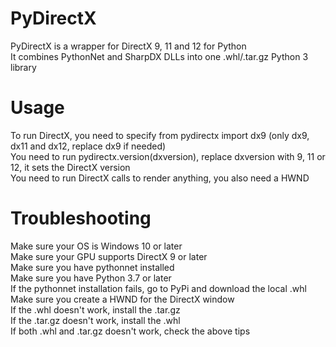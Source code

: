 # PyDirectX
PyDirectX is a wrapper for DirectX 9, 11 and 12 for Python <br>
It combines PythonNet and SharpDX DLLs into one .whl/.tar.gz Python 3 library <br>
# Usage
To run DirectX, you need to specify from pydirectx import dx9 (only dx9, dx11 and dx12, replace dx9 if needed) <br>
You need to run pydirectx.version(dxversion), replace dxversion with 9, 11 or 12, it sets the DirectX version <br>
You need to run DirectX calls to render anything, you also need a HWND <br>
# Troubleshooting
Make sure your OS is Windows 10 or later <br>
Make sure your GPU supports DirectX 9 or later <br>
Make sure you have pythonnet installed <br>
Make sure you have Python 3.7 or later <br>
If the pythonnet installation fails, go to PyPi and download the local .whl <br>
Make sure you create a HWND for the DirectX window <br>
If the .whl doesn't work, install the .tar.gz <br>
If the .tar.gz doesn't work, install the .whl <br>
If both .whl and .tar.gz doesn't work, check the above tips <br>
